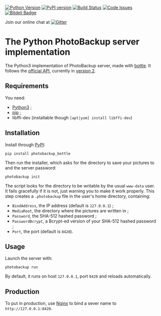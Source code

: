 [![Python Version](https://img.shields.io/badge/Python-3-brightgreen.svg?style=plastic)](http://python.org)
[![PyPI version](https://badge.fury.io/py/photobackup-bottle.svg)](https://badge.fury.io/py/photobackup-bottle)
[![Build Status](https://travis-ci.org/PhotoBackup/server-bottle.svg?branch=master)](https://travis-ci.org/PhotoBackup/server-bottle)
[![Code Issues](https://www.quantifiedcode.com/api/v1/project/0066628ce3954e079603dfeafdf5b077/badge.svg)](https://www.quantifiedcode.com/app/project/0066628ce3954e079603dfeafdf5b077)
[![Bitdeli Badge](https://d2weczhvl823v0.cloudfront.net/PhotoBackup/server-bottle/trend.png)](https://bitdeli.com/free "Bitdeli Badge")

Join our online chat at [![Gitter](https://badges.gitter.im/gitterHQ/gitter.svg)](https://gitter.im/PhotoBackup)

#  The Python PhotoBackup server implementation 

The Python3 implementation of PhotoBackup server, made with
[bottle](http://bottlepy.org/). It follows the
[official API](https://github.com/PhotoBackup/api/blob/master/api.raml), currently in [version 2](https://github.com/PhotoBackup/api/releases/tag/v2).

## Requirements

You need:

- [Python3](https://www.python.org/) ;
- [pip](https://pip.pypa.io/en/stable/) ;
- libffi-dev (installable though `[apt|yum] install libffi-dev`)

## Installation

Install through [PyPI](https://pypi.python.org/pypi):

    pip install photobackup_bottle

Then run the installer, which asks for the directory to save your pictures to
and the server password:

    photobackup init

The script looks for the directory to be writable by the usual `www-data` user.
It fails gracefully if it is not, just warning you to make it work properly.
This step creates a `.photobackup` file in the user's home directory,
containing:

* `BindAddress`, the IP address (default is `127.0.0.1`) ;
* `MediaRoot`, the directory where the pictures are written in ;
* `Password`, the SHA-512 hashed password ;
* `PasswordBcrypt`, a Bcrypt-ed version of your SHA-512 hashed password ;
* `Port`, the port (default is `8420`).

## Usage

Launch the server with:

    photobackup run

By default, it runs on host `127.0.0.1`, port `8420` and reloads automatically.

## Production

To put in production, use [Nginx](http://nginx.org/) to bind a sever name to `http://127.0.0.1:8420`.
